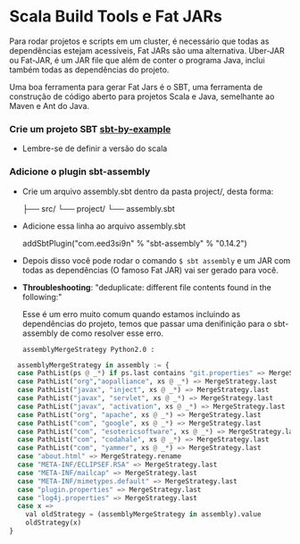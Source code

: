 # Scala Build Tools e Fat JARs

Para rodar projetos e scripts em um cluster, é necessário que todas as dependências estejam acessíveis, Fat JARs são uma alternativa. Uber-JAR ou Fat-JAR, é um JAR file que além de conter o programa Java, inclui também todas as dependências do projeto.

Uma boa ferramenta para gerar Fat Jars é o SBT, uma ferramenta de construção de código aberto para projetos Scala e Java, semelhante ao Maven e Ant do Java.


### Crie um projeto SBT [sbt-by-example](https://www.scala-sbt.org/1.x/docs/sbt-by-example.html)

* Lembre-se de definir a versão do scala 

### Adicione o plugin sbt-assembly

* Crie um arquivo assembly.sbt dentro da pasta project/, desta forma:



	
	├── src/
	└── project/
    	└── assembly.sbt
        
        
* Adicione essa linha ao arquivo assembly.sbt


	addSbtPlugin("com.eed3si9n" % "sbt-assembly" % "0.14.2")
    
    
    
* Depois disso você pode rodar o comando  `$ sbt assembly` e um JAR com todas as dependências (O famoso Fat JAR) vai ser gerado para você.
    
* <strong>Throubleshooting</strong>: "deduplicate: different file contents found in the following:"

	Esse é um erro muito comum quando estamos incluindo as dependências do projeto, temos que passar uma denifinição para o sbt-assembly de como resolver esse erro.
    
    `assemblyMergeStrategy Python2.0 :`
    
```python
  assemblyMergeStrategy in assembly := {
  case PathList(ps @ _*) if ps.last contains "git.properties" => MergeStrategy.first
  case PathList("org","aopalliance", xs @ _*) => MergeStrategy.last
  case PathList("javax", "inject", xs @ _*) => MergeStrategy.last
  case PathList("javax", "servlet", xs @ _*) => MergeStrategy.last
  case PathList("javax", "activation", xs @ _*) => MergeStrategy.last
  case PathList("org", "apache", xs @ _*) => MergeStrategy.last
  case PathList("com", "google", xs @ _*) => MergeStrategy.last
  case PathList("com", "esotericsoftware", xs @ _*) => MergeStrategy.last
  case PathList("com", "codahale", xs @ _*) => MergeStrategy.last
  case PathList("com", "yammer", xs @ _*) => MergeStrategy.last
  case "about.html" => MergeStrategy.rename
  case "META-INF/ECLIPSEF.RSA" => MergeStrategy.last
  case "META-INF/mailcap" => MergeStrategy.last
  case "META-INF/mimetypes.default" => MergeStrategy.last
  case "plugin.properties" => MergeStrategy.last
  case "log4j.properties" => MergeStrategy.last
  case x =>
    val oldStrategy = (assemblyMergeStrategy in assembly).value
    oldStrategy(x)
}
```
